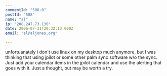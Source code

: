 ```yaml
---
commentId: "508-0"
postId: "508"
name: "al"
ip: "208.247.73.130"
date: 2006-07-31T20:32:13.000Z
email: "al@aljones.org"

---
```

<p>unfortuanately i don't use linux on my desktop much anymore, but I was thinking that using jpilot or some other palm sync software w/o the sync.  Just add your calendar items in the jpilot calendar and use the alerting that goes with it.  Just a thought, but may be worth a try.</p>
